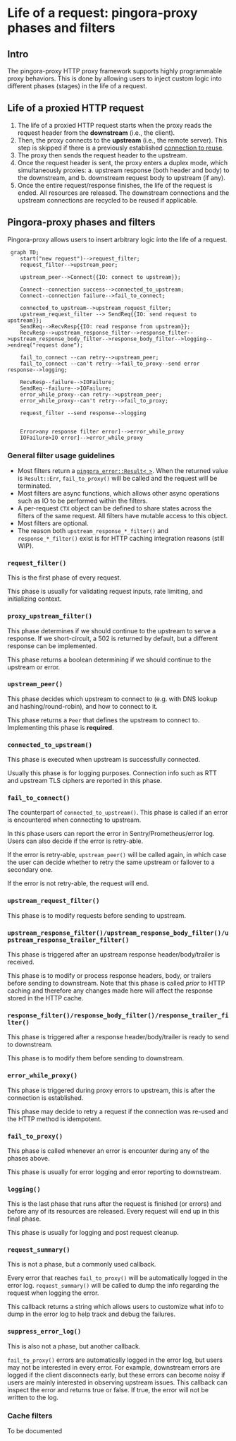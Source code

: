 # Life of a request: pingora-proxy phases and filters

## Intro
The pingora-proxy HTTP proxy framework supports highly programmable proxy behaviors. This is done by allowing users to inject custom logic into different phases (stages) in the life of a request.

## Life of a proxied HTTP request
1. The life of a proxied HTTP request starts when the proxy reads the request header from the **downstream** (i.e., the client).
2. Then, the proxy connects to the **upstream** (i.e., the remote server). This step is skipped if there is a previously established [connection to reuse](pooling.md).
3. The proxy then sends the request header to the upstream.
4. Once the request header is sent, the proxy enters a duplex mode, which simultaneously proxies:
    a. upstream response (both header and body) to the downstream, and
    b. downstream request body to upstream (if any).
5. Once the entire request/response finishes, the life of the request is ended. All resources are released. The downstream connections and the upstream connections are recycled to be reused if applicable.

## Pingora-proxy phases and filters
Pingora-proxy allows users to insert arbitrary logic into the life of a request.
```mermaid
 graph TD;
    start("new request")-->request_filter;
    request_filter-->upstream_peer;

    upstream_peer-->Connect{{IO: connect to upstream}};

    Connect--connection success-->connected_to_upstream;
    Connect--connection failure-->fail_to_connect;

    connected_to_upstream-->upstream_request_filter;
    upstream_request_filter --> SendReq{{IO: send request to upstream}};
    SendReq-->RecvResp{{IO: read response from upstream}};
    RecvResp-->upstream_response_filter-->response_filter-->upstream_response_body_filter-->response_body_filter-->logging-->endreq("request done");

    fail_to_connect --can retry-->upstream_peer;
    fail_to_connect --can't retry-->fail_to_proxy--send error response-->logging;

    RecvResp--failure-->IOFailure;
    SendReq--failure-->IOFailure;
    error_while_proxy--can retry-->upstream_peer;
    error_while_proxy--can't retry-->fail_to_proxy;

    request_filter --send response-->logging


    Error>any response filter error]-->error_while_proxy
    IOFailure>IO error]-->error_while_proxy
```

### General filter usage guidelines
* Most filters return a [`pingora_error::Result<_>`](errors.md). When the returned value is `Result::Err`, `fail_to_proxy()` will be called and the request will be terminated.
* Most filters are async functions, which allows other async operations such as IO to be performed within the filters.
* A per-request `CTX` object can be defined to share states across the filters of the same request. All filters have mutable access to this object.
* Most filters are optional.
* The reason both `upstream_response_*_filter()` and `response_*_filter()` exist is for HTTP caching integration reasons (still WIP).


### `request_filter()`
This is the first phase of every request.

This phase is usually for validating request inputs, rate limiting, and initializing context.

### `proxy_upstream_filter()`
This phase determines if we should continue to the upstream to serve a response. If we short-circuit, a 502 is returned by default, but a different response can be implemented.

This phase returns a boolean determining if we should continue to the upstream or error.

### `upstream_peer()`
This phase decides which upstream to connect to (e.g. with DNS lookup and hashing/round-robin), and how to connect to it.

This phase returns a `Peer` that defines the upstream to connect to. Implementing this phase is **required**.

### `connected_to_upstream()`
This phase is executed when upstream is successfully connected.

Usually this phase is for logging purposes. Connection info such as RTT and upstream TLS ciphers are reported in this phase.

### `fail_to_connect()`
The counterpart of `connected_to_upstream()`. This phase is called if an error is encountered when connecting to upstream.

In this phase users can report the error in Sentry/Prometheus/error log. Users can also decide if the error is retry-able.

If the error is retry-able, `upstream_peer()` will be called again, in which case the user can decide whether to retry the same upstream or failover to a secondary one.

If the error is not retry-able, the request will end.

### `upstream_request_filter()`
This phase is to modify requests before sending to upstream.

### `upstream_response_filter()/upstream_response_body_filter()/upstream_response_trailer_filter()`
This phase is triggered after an upstream response header/body/trailer is received.

This phase is to modify or process response headers, body, or trailers before sending to downstream. Note that this phase is called _prior_ to HTTP caching and therefore any changes made here will affect the response stored in the HTTP cache.

### `response_filter()/response_body_filter()/response_trailer_filter()`
This phase is triggered after a response header/body/trailer is ready to send to downstream.

This phase is to modify them before sending to downstream.

### `error_while_proxy()`
This phase is triggered during proxy errors to upstream, this is after the connection is established.

This phase may decide to retry a request if the connection was re-used and the HTTP method is idempotent.

### `fail_to_proxy()`
This phase is called whenever an error is encounter during any of the phases above.

This phase is usually for error logging and error reporting to downstream.

### `logging()`
This is the last phase that runs after the request is finished (or errors) and before any of its resources are released. Every request will end up in this final phase.

This phase is usually for logging and post request cleanup.

### `request_summary()`
This is not a phase, but a commonly used callback.

Every error that reaches `fail_to_proxy()` will be automatically logged in the error log. `request_summary()` will be called to dump the info regarding the request when logging the error.

This callback returns a string which allows users to customize what info to dump in the error log to help track and debug the failures.

### `suppress_error_log()`
This is also not a phase, but another callback.

`fail_to_proxy()` errors are automatically logged in the error log, but users may not be interested in every error. For example, downstream errors are logged if the client disconnects early, but these errors can become noisy if users are mainly interested in observing upstream issues. This callback can inspect the error and returns true or false. If true, the error will not be written to the log.

### Cache filters

To be documented
